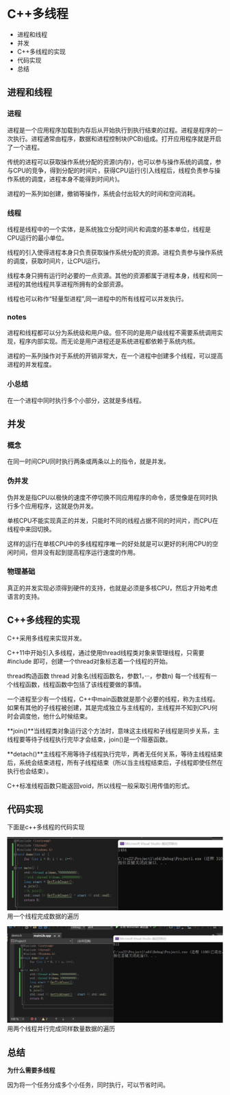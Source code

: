 # C++多线程
+ 进程和线程
+ 并发
+ C++多线程的实现
+ 代码实现
+ 总结

## 进程和线程

### 进程
进程是一个应用程序加载到内存后从开始执行到执行结束的过程。进程是程序的一次执行。进程通常由程序，数据和进程控制块(PCB)组成。打开应用程序就是开启了一个进程。

传统的进程可以获取操作系统分配的资源(内存)，也可以参与操作系统的调度，参与CPU的竞争，得到分配的时间片，获得CPU运行(引入线程后，线程负责参与操作系统的调度，进程本身不能得到时间片)。

进程的一系列如创建，撤销等操作，系统会付出较大的时间和空间消耗。

### 线程
线程是线程中的一个实体，是系统独立分配时间片和调度的基本单位，线程是CPU运行的最小单位。

线程的引入使得进程本身只负责获取操作系统分配的资源。进程负责参与操作系统的调度，获取时间片，让CPU运行。

线程本身只拥有运行时必要的一点资源。其他的资源都属于进程本身，线程和同一进程的其他线程共享进程所拥有的全部资源。

线程也可以称作“轻量型进程”,同一进程中的所有线程可以并发执行。

### notes

进程和线程都可以分为系统级和用户级。但不同的是用户级线程不需要系统调用实现，程序内部实现。而无论是用户进程还是系统进程都依赖于系统内核。

进程的一系列操作对于系统的开销非常大，在一个进程中创建多个线程，可以提高进程的并发程度。

### 小总结
在一个进程中同时执行多个小部分，这就是多线程。

## 并发

### 概念
在同一时间CPU同时执行两条或两条以上的指令，就是并发。

### 伪并发

伪并发是指CPU以极快的速度不停切换不同应用程序的命令，感觉像是在同时执行多个应用程序，这就是伪并发。

单核CPU不能实现真正的并发，只能时不同的线程占据不同的时间片，而CPU在线程中来回切换。

这样的运行在单核CPU中的多线程程序唯一的好处就是可以更好的利用CPU的空闲时间，但并没有起到提高程序运行速度的作用。

### 物理基础

真正的并发实现必须得到硬件的支持，也就是必须是多核CPU，然后才开始考虑语言的支持。

## C++多线程的实现

C++采用多线程来实现并发。

C++11中开始引入多线程，通过使用thread线程类对象来管理线程，只需要#include <thread>即可，创建一个thread对象标志着一个线程的开始。

thread构造函数
thread 对象名(线程函数名，参数1，···，参数n)
每一个线程有一个线程函数，线程函数中包括了该线程要做的事情。

一个进程至少有一个线程，C++中main函数就是那个必要的线程，称为主线程。如果有其他的子线程被创建，其是完成独立与主线程的，主线程并不知到CPU何时会调度他，他什么时候结束。

**join()**当线程类对象运行这个方法时，意味这主线程和子线程是同步关系，主线程要等待子线程执行完毕才会结束，join()是一个阻塞函数。

**detach()**主线程不用等待子线程执行完毕，两者无任何关系，等待主线程结束后，系统会结束进程，所有子线程结束（所以当主线程结束后，子线程即使任然在执行也会结束）。

C++标准线程函数只能返回void，所以线程一般采取引用传值的形式。

## 代码实现
下面是c++多线程的代码实现

![单一线程](多线程截图/单一线程.png)
用一个线程完成数据的遍历

![多线程](多线程截图/双线程.png)
用两个线程并行完成同样数量数据的遍历
## 总结
**为什么需要多线程**

因为将一个任务分成多个小任务，同时执行，可以节省时间。

